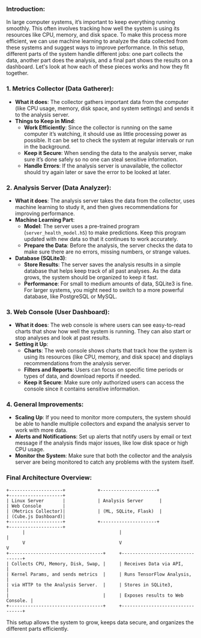 ### Introduction:  
In large computer systems, it’s important to keep everything running smoothly. This often involves tracking how well the system is using its resources like CPU, memory, and disk space. To make this process more efficient, we can use machine learning to analyze the data collected from these systems and suggest ways to improve performance. In this setup, different parts of the system handle different jobs: one part collects the data, another part does the analysis, and a final part shows the results on a dashboard. Let's look at how each of these pieces works and how they fit together.

### 1. **Metrics Collector (Data Gatherer)**:
   - **What it does**: The collector gathers important data from the computer (like CPU usage, memory, disk space, and system settings) and sends it to the analysis server.
   - **Things to Keep in Mind**:
     - **Work Efficiently**: Since the collector is running on the same computer it’s watching, it should use as little processing power as possible. It can be set to check the system at regular intervals or run in the background.
     - **Keep it Secure**: When sending the data to the analysis server, make sure it’s done safely so no one can steal sensitive information.
     - **Handle Errors**: If the analysis server is unavailable, the collector should try again later or save the error to be looked at later.

### 2. **Analysis Server (Data Analyzer)**:
   - **What it does**: The analysis server takes the data from the collector, uses machine learning to study it, and then gives recommendations for improving performance.
   - **Machine Learning Part**:
     - **Model**: The server uses a pre-trained program (`server_health_model.h5`) to make predictions. Keep this program updated with new data so that it continues to work accurately.
     - **Prepare the Data**: Before the analysis, the server checks the data to make sure there are no errors, missing numbers, or strange values.
   - **Database (SQLite3)**:
     - **Store Results**: The server saves the analysis results in a simple database that helps keep track of all past analyses. As the data grows, the system should be organized to keep it fast.
     - **Performance**: For small to medium amounts of data, SQLite3 is fine. For larger systems, you might need to switch to a more powerful database, like PostgreSQL or MySQL.

### 3. **Web Console (User Dashboard)**:
   - **What it does**: The web console is where users can see easy-to-read charts that show how well the system is running. They can also start or stop analyses and look at past results.
   - **Setting it Up**:
     - **Charts**: The web console shows charts that track how the system is using its resources (like CPU, memory, and disk space) and displays recommendations from the analysis server.
     - **Filters and Reports**: Users can focus on specific time periods or types of data, and download reports if needed.
     - **Keep it Secure**: Make sure only authorized users can access the console since it contains sensitive information.

### 4. **General Improvements**:
   - **Scaling Up**: If you need to monitor more computers, the system should be able to handle multiple collectors and expand the analysis server to work with more data.
   - **Alerts and Notifications**: Set up alerts that notify users by email or text message if the analysis finds major issues, like low disk space or high CPU usage.
   - **Monitor the System**: Make sure that both the collector and the analysis server are being monitored to catch any problems with the system itself.

### Final Architecture Overview:

```plaintext
+--------------------+            +---------------------+             +--------------------+
| Linux Server       |            | Analysis Server      |             | Web Console        |
| (Metrics Collector)|            | (ML, SQLite, Flask)  |             | (Cube.js Dashboard)|
+--------------------+            +---------------------+             +--------------------+
      |                                   |                                   |
      V                                   V                                   V
+-----------------------------------+     +---------------------------------+ 
| Collects CPU, Memory, Disk, Swap, |     | Receives Data via API,          |
| Kernel Params, and sends metrics  |     | Runs TensorFlow Analysis,       |
| via HTTP to the Analysis Server.  |     | Stores in SQLite3,              |
|                                   |     | Exposes results to Web Console. |
+-----------------------------------+     +---------------------------------+ 
```

This setup allows the system to grow, keeps data secure, and organizes the different parts efficiently. 
